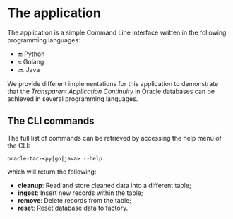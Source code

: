 # The application

The application is a simple Command Line Interface written in the following
programming languages:

- :end: Python
- :on: Golang
- :soon: Java

We provide different implementations for this application to demonstrate that
the *Transparent Application Continuity* in Oracle databases can be achieved in
several programming languages.


## The CLI commands

The full list of commands can be retrieved by accessing the help menu of the
CLI:

    oracle-tac-<py|go|java> --help

which will return the following:

- **cleanup**: Read and store cleaned data into a different table;
- **ingest**: Insert new records within the table;
- **remove**: Delete records from the table;
- **reset**: Reset database data to factory.
